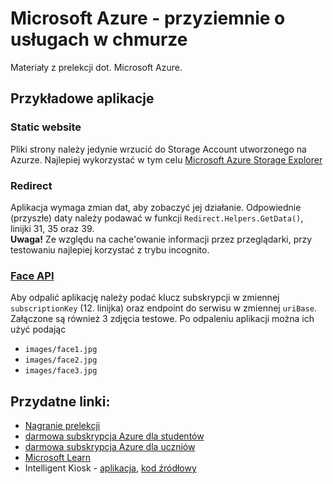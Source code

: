 # Microsoft Azure - przyziemnie o usługach w chmurze
Materiały z prelekcji dot. Microsoft Azure.

## Przykładowe aplikacje

### **Static website**
Pliki strony należy jedynie wrzucić do Storage Account utworzonego na Azurze. Najlepiej wykorzystać w tym celu [Microsoft Azure Storage Explorer](https://azure.microsoft.com/en-us/features/storage-explorer/)

### **Redirect**
Aplikacja wymaga zmian dat, aby zobaczyć jej działanie. Odpowiednie (przyszłe) daty należy podawać w funkcji `Redirect.Helpers.GetData()`, linijki 31, 35 oraz 39.
<br/>**Uwaga!** Ze względu na cache'owanie informacji przez przeglądarki, przy testowaniu najlepiej korzystać z trybu incognito.

### **[Face API](https://docs.microsoft.com/en-us/azure/cognitive-services/face/quickstarts/csharp)**
Aby odpalić aplikację należy podać klucz subskrypcji w zmiennej `subscriptionKey` (12. linijka) oraz endpoint do serwisu w zmiennej `uriBase`.
<br/>Załączone są również 3 zdjęcia testowe. Po odpaleniu aplikacji można ich użyć podając 
- `images/face1.jpg`
- `images/face2.jpg`
- `images/face3.jpg`



## Przydatne linki:
- [Nagranie prelekcji](https://www.youtube.com/watch?v=RNCKzq3n9b4)
- [darmowa subskrypcja Azure dla studentów](https://azure.microsoft.com/en-us/free/students/)
- [darmowa subskrypcja Azure dla uczniów](https://azure.microsoft.com/en-us/offers/ms-azr-0144p/)
- [Microsoft Learn](https://docs.microsoft.com/en-us/learn/)
- Intelligent Kiosk - [aplikacja](https://www.microsoft.com/en-us/p/intelligent-kiosk/9nblggh5qd84),  [kod źródłowy](https://github.com/Microsoft/Cognitive-Samples-IntelligentKiosk)
